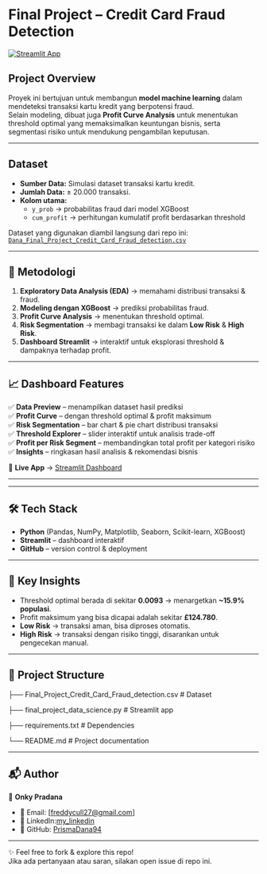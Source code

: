 # Final Project – Credit Card Fraud Detection

[![Streamlit App](https://img.shields.io/badge/Streamlit-Live%20Demo-brightgreen)](https://onky-pradana-final-project-data-science.streamlit.app/)

##  Project Overview
Proyek ini bertujuan untuk membangun **model machine learning** dalam mendeteksi transaksi kartu kredit yang berpotensi fraud.  
Selain modeling, dibuat juga **Profit Curve Analysis** untuk menentukan threshold optimal yang memaksimalkan keuntungan bisnis, serta segmentasi risiko untuk mendukung pengambilan keputusan.

---

## Dataset
- **Sumber Data:** Simulasi dataset transaksi kartu kredit.  
- **Jumlah Data:** ± 20.000 transaksi.  
- **Kolom utama:**  
  - `y_prob` → probabilitas fraud dari model XGBoost  
  - `cum_profit` → perhitungan kumulatif profit berdasarkan threshold  

Dataset yang digunakan diambil langsung dari repo ini:  
[`Dana_Final_Project_Credit_Card_Fraud_detection.csv`](./Dana_Final_Project_Credit_Card_Fraud_detection.csv)

---

## 🚀 Metodologi
1. **Exploratory Data Analysis (EDA)** → memahami distribusi transaksi & fraud.  
2. **Modeling dengan XGBoost** → prediksi probabilitas fraud.  
3. **Profit Curve Analysis** → menentukan threshold optimal.  
4. **Risk Segmentation** → membagi transaksi ke dalam **Low Risk** & **High Risk**.  
5. **Dashboard Streamlit** → interaktif untuk eksplorasi threshold & dampaknya terhadap profit.

---

## 📈 Dashboard Features
✅ **Data Preview** – menampilkan dataset hasil prediksi  
✅ **Profit Curve** – dengan threshold optimal & profit maksimum  
✅ **Risk Segmentation** – bar chart & pie chart distribusi transaksi  
✅ **Threshold Explorer** – slider interaktif untuk analisis trade-off  
✅ **Profit per Risk Segment** – membandingkan total profit per kategori risiko  
✅ **Insights** – ringkasan hasil analisis & rekomendasi bisnis  

🔗 **Live App** → [Streamlit Dashboard](https://onky-pradana-final-project-data-science.streamlit.app/)

---

---
## 🛠️ Tech Stack
- **Python** (Pandas, NumPy, Matplotlib, Seaborn, Scikit-learn, XGBoost)  
- **Streamlit** – dashboard interaktif  
- **GitHub** – version control & deployment  

---

## 📌 Key Insights
- Threshold optimal berada di sekitar **0.0093** → menargetkan **~15.9% populasi**.  
- Profit maksimum yang bisa dicapai adalah sekitar **£124.780**.  
- **Low Risk** → transaksi aman, bisa diproses otomatis.  
- **High Risk** → transaksi dengan risiko tinggi, disarankan untuk pengecekan manual.  

---

## 📂 Project Structure
├── Final_Project_Credit_Card_Fraud_detection.csv # Dataset

├── final_project_data_science.py # Streamlit app

├── requirements.txt # Dependencies

└── README.md # Project documentation

---

## 📬 Author
👤 **Onky Pradana**  
- 📧 Email: [freddycull27@gmail.com]  
- 💼 LinkedIn:[my_linkedin](https://www.linkedin.com/in/prisma-dana/)  
- 🐙 GitHub: [PrismaDana94](https://github.com/PrismaDana94)

---

✨ Feel free to fork & explore this repo!  
Jika ada pertanyaan atau saran, silakan open issue di repo ini.

